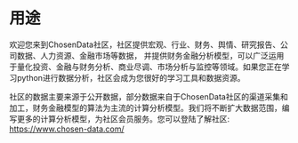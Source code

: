 # 用途

​		欢迎您来到ChosenData社区，社区提供宏观、行业、财务、舆情、研究报告、公司数据、人力资源、金融市场等数据， 并提供财务金融分析模型，可以广泛运用于量化投资、金融与财务分析、商业尽调、市场分析与监控等领域。如果您正在学习python进行数据分析，社区会成为您很好的学习工具和数据资源。

​		社区的数据主要来源于公开数据，部分数据来自于ChosenData社区的渠道采集和加工，财务金融模型的算法为主流的计算分析模型。我们将不断扩大数据范围，编写更多的计算分析模型，为社区会员服务。您可以登陆了解社区: https://www.chosen-data.com/